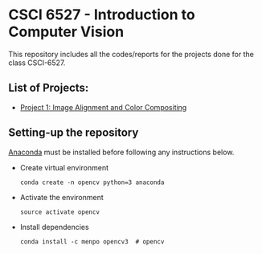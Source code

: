 # CSCI 6527 - Introduction to Computer Vision

This repository includes all the codes/reports for the projects done for the class CSCI-6527.

## List of Projects:
* [Project 1: Image Alignment and Color Compositing](https://kanishkegb.github.io/CSCI-6527-projects/project-1)

## Setting-up the repository

[Anaconda](https://www.anaconda.com/download/) must be installed before following any instructions below.

* Create virtual environment
  ```
  conda create -n opencv python=3 anaconda
  ```

* Activate the environment
  ```
  source activate opencv
  ```

* Install dependencies
  ```
  conda install -c menpo opencv3  # opencv
  ```
